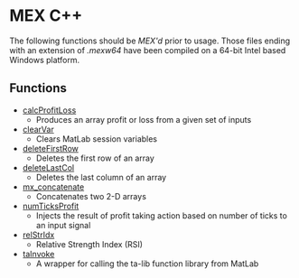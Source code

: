 # MEX C++ #
The following functions should be *MEX'd* prior to usage. Those files ending with an extension of *.mexw64* have been compiled on a 64-bit Intel based Windows platform.
## Functions ##
- [calcProfitLoss](https://github.com/mtompkins/openAlgo/tree/master/MatLab/MEX/C%2B%2B/calcProfitLoss "calcProfitLoss")
	- Produces an array profit or loss from a given set of inputs 
- [clearVar](https://github.com/mtompkins/openAlgo/tree/master/MatLab/MEX/C%2B%2B/clearVar "clearVar")
	- Clears MatLab session variables
- [deleteFirstRow](https://github.com/mtompkins/openAlgo/tree/master/MatLab/MEX/C%2B%2B/deleteFirstRow "deleteFirstRow")
	- Deletes the first row of an array
- [deleteLastCol](https://github.com/mtompkins/openAlgo/tree/master/MatLab/MEX/C%2B%2B/deleteLastCol "deleteLastCol")
	- Deletes the last column of an array
- [mx_concatenate](https://github.com/mtompkins/openAlgo/tree/master/MatLab/MEX/C%2B%2B/mx_concatenate "mx_concatenate")
	- Concatenates two 2-D arrays
- [numTicksProfit](https://github.com/mtompkins/openAlgo/tree/master/MatLab/MEX/C%2B%2B/numTicksProfit "numTicksProfit")
	- Injects the result of profit taking action based on number of ticks to an input signal
- [relStrIdx](https://github.com/mtompkins/openAlgo/tree/master/MatLab/MEX/C%2B%2B/relStrIdx "relStrIdx")
	- Relative Strength Index (RSI)
- [taInvoke](https://github.com/mtompkins/openAlgo/blob/master/MatLab/MEX/C%2B%2B/taInvoke "taInvoke")
	- A wrapper for calling the ta-lib function library from MatLab